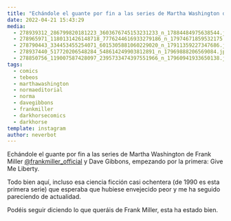 ```yaml
---
title: "Echándole el guante por fin a las series de Martha Washington de Frank Miller @frankmiller_official  y Dave Gibbons, empezando por la primera: Give Me Liberty"
date: 2022-04-21 15:43:29
media: 
  - 278939312_286799820181223_3603676745153231233_n_17884484975638544.jpg
  - 278965971_1180131426148718_7776244616933279186_n_17974671859532175.jpg
  - 278790443_334453455254071_6015305881060229020_n_17911359227347686.jpg
  - 278937440_517720206548284_548614249903812891_n_17969888206569084.jpg
  - 278850756_119007587428097_2395733474397551966_n_17960941933650138.jpg
tags: 
  - comics
  - tebeos
  - marthawashington
  - normaeditorial
  - norma
  - davegibbons
  - frankmiller
  - darkhorsecomics
  - darkhorse
template: instagram
author: neverbot
---
```


Echándole el guante por fin a las series de Martha Washington de Frank Miller [@frankmiller_official](https://instagram.com/frankmiller_official)  y Dave Gibbons, empezando por la primera: Give Me Liberty.

Todo bien aquí, incluso esa ciencia ficción casi ochentera (de 1990 es esta primera serie) que esperaba que hubiese envejecido peor y me ha seguido pareciendo de actualidad.

Podéis seguir diciendo lo que queráis de Frank Miller, esta ha estado bien.
